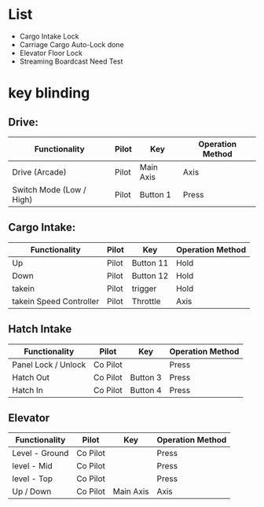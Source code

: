 # List
 - Cargo Intake Lock
 - Carriage Cargo Auto-Lock    done
 - Elevator Floor Lock
 - Streaming Boardcast         Need Test


# key blinding

## Drive:
| Functionality             | Pilot    | Key       | Operation Method |
|---------------------------|----------|-----------|------------------|
| Drive (Arcade)            | Pilot    | Main Axis | Axis             |
| Switch Mode (Low / High)  | Pilot    | Button 1  | Press            |

## Cargo Intake:

| Functionality             | Pilot    | Key       | Operation Method |
|---------------------------|----------|-----------|------------------|
| Up                        | Pilot    | Button 11 | Hold             |
| Down                      | Pilot    | Button 12 | Hold             |
| takein                    | Pilot    | trigger   | Hold             |
| takein Speed Controller   | Pilot    | Throttle  | Axis             |

## Hatch Intake
| Functionality             | Pilot    | Key       | Operation Method |
|---------------------------|----------|-----------|------------------|
| Panel Lock / Unlock       | Co Pilot |           | Press            |
| Hatch Out                 | Co Pilot | Button 3  | Press            |
| Hatch In                  | Co Pilot | Button 4  | Press            |

## Elevator

| Functionality             | Pilot    | Key       | Operation Method |
|---------------------------|----------|-----------|------------------|
| Level - Ground            | Co Pilot |           | Press            |
| level - Mid               | Co Pilot |           | Press            |
| level - Top               | Co Pilot |           | Press            |
| Up / Down                 | Co Pilot | Main Axis | Axis             |
